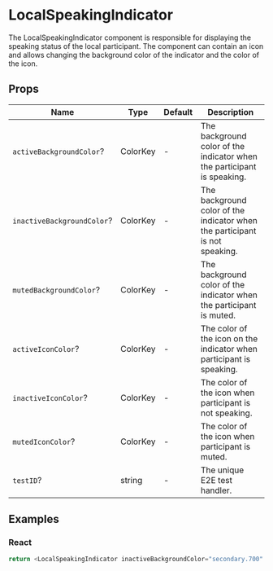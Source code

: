# LocalSpeakingIndicator

The LocalSpeakingIndicator component is responsible for displaying the speaking status of the local participant. The component can contain an icon and allows changing the background color of the indicator and the color of the icon.

## Props

| Name                       | Type     | Default | Description                                                                 |
| -------------------------- | -------- | ------- | --------------------------------------------------------------------------- |
| `activeBackgroundColor`?   | ColorKey | -       | The background color of the indicator when the participant is speaking.     |
| `inactiveBackgroundColor`? | ColorKey | -       | The background color of the indicator when the participant is not speaking. |
| `mutedBackgroundColor`?    | ColorKey | -       | The background color of the indicator when the participant is muted.        |
| `activeIconColor`?         | ColorKey | -       | The color of the icon on the indicator when participant is speaking.        |
| `inactiveIconColor`?       | ColorKey | -       | The color of the icon when participant is not speaking.                     |
| `mutedIconColor`?          | ColorKey | -       | The color of the icon when participant is muted.                            |
| `testID`?                  | string   | -       | The unique E2E test handler.                                                |

## Examples

### React

```javascript
return <LocalSpeakingIndicator inactiveBackgroundColor="secondary.700" inactiveIconColor="red.200" />;
```
